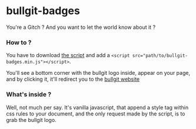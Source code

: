 # bullgit-badges
You're a Gitch ? And you want to let the world know about it ? 

### How to ? 
You have to download [the script](https://raw.githubusercontent.com/bullgit/bullgit-badges/master/bullgit-badges.min.js) and add a `<script src="path/to/bullgit-badges.min.js"></script>`. 

You'll see a bottom corner with the bullgit logo inside, appear on your page, and by clicking it, it'll redirect you to the [bullgit website](http://bullg.it)

### What's inside ? 
Well, not much per say. It's vanilla javascript, that append a style tag within css rules to your document, and the only request made by the script, is to grab the bullgit logo. 